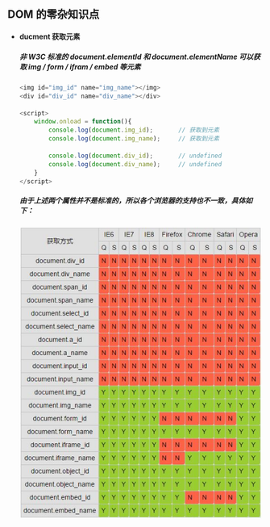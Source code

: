 ## DOM 的零杂知识点

- #### ducment 获取元素
  ##### 非 W3C 标准的 document.elementId 和 document.elementName 可以获取 img / form / ifram / embed 等元素
  ```javascript
  <img id="img_id" name="img_name"></img>
  <div id="div_id" name="div_name"></div>

  <script>
      window.onload = function(){
          console.log(document.img_id);       // 获取到元素
          console.log(document.img_name);     // 获取到元素

          console.log(document.div_id);       // undefined
          console.log(document.div_name);     // undefined
      }
  </script>
  ```
  ##### 由于上述两个属性并不是标准的，所以各个浏览器的支持也不一致，具体如下：

  ![docment获取元素的浏览器支持](https://github.com/StRothschild/Front-End/blob/master/DOM/resource/DOM%20%E2%80%94%20document%20%E8%8E%B7%E5%8F%96%E5%85%83%E7%B4%A0.jpg?raw=true)
